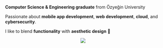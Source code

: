 **Computer Science & Engineering graduate** from Özyeğin University  

Passionate about **mobile app development**, **web development**, **cloud**, and **cybersecurity**.

I like to blend **functionality** with **aesthetic design** 🎨

<p align="center">
  <a href="https://skillicons.dev">
    <img src="https://skillicons.dev/icons?i=git,flutter, dart, python, java, html, css, javascript, linux, aws, docker" />
  </a>
</p>

